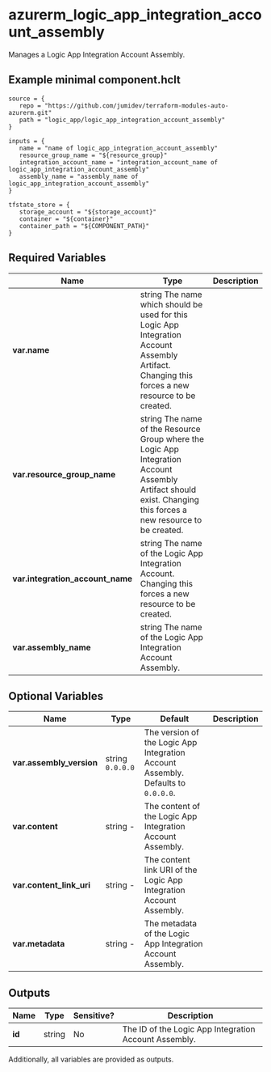 # azurerm_logic_app_integration_account_assembly

Manages a Logic App Integration Account Assembly.

## Example minimal component.hclt

```hcl
source = {
   repo = "https://github.com/jumidev/terraform-modules-auto-azurerm.git" 
   path = "logic_app/logic_app_integration_account_assembly" 
}

inputs = {
   name = "name of logic_app_integration_account_assembly" 
   resource_group_name = "${resource_group}" 
   integration_account_name = "integration_account_name of logic_app_integration_account_assembly" 
   assembly_name = "assembly_name of logic_app_integration_account_assembly" 
}

tfstate_store = {
   storage_account = "${storage_account}" 
   container = "${container}" 
   container_path = "${COMPONENT_PATH}" 
}

```

## Required Variables

| Name | Type |  Description |
| ---- | --------- |  ----------- |
| **var.name** | string  The name which should be used for this Logic App Integration Account Assembly Artifact. Changing this forces a new resource to be created. | 
| **var.resource_group_name** | string  The name of the Resource Group where the Logic App Integration Account Assembly Artifact should exist. Changing this forces a new resource to be created. | 
| **var.integration_account_name** | string  The name of the Logic App Integration Account. Changing this forces a new resource to be created. | 
| **var.assembly_name** | string  The name of the Logic App Integration Account Assembly. | 

## Optional Variables

| Name | Type |  Default  |  Description |
| ---- | --------- |  ----------- | ----------- |
| **var.assembly_version** | string  `0.0.0.0`  |  The version of the Logic App Integration Account Assembly. Defaults to `0.0.0.0`. | 
| **var.content** | string  -  |  The content of the Logic App Integration Account Assembly. | 
| **var.content_link_uri** | string  -  |  The content link URI of the Logic App Integration Account Assembly. | 
| **var.metadata** | string  -  |  The metadata of the Logic App Integration Account Assembly. | 



## Outputs

| Name | Type | Sensitive? | Description |
| ---- | ---- | --------- | --------- |
| **id** | string | No  | The ID of the Logic App Integration Account Assembly. | 

Additionally, all variables are provided as outputs.
